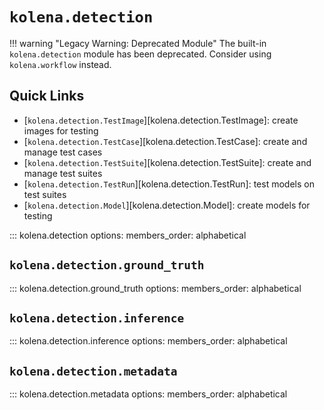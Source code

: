 # `kolena.detection`

!!! warning "Legacy Warning: Deprecated Module"
    The built-in `kolena.detection` module has been deprecated. Consider using `kolena.workflow` instead.

## Quick Links

- [`kolena.detection.TestImage`][kolena.detection.TestImage]: create images for testing
- [`kolena.detection.TestCase`][kolena.detection.TestCase]: create and manage test cases
- [`kolena.detection.TestSuite`][kolena.detection.TestSuite]: create and manage test suites
- [`kolena.detection.TestRun`][kolena.detection.TestRun]: test models on test suites
- [`kolena.detection.Model`][kolena.detection.Model]: create models for testing

::: kolena.detection
    options:
      members_order: alphabetical

## `kolena.detection.ground_truth`

::: kolena.detection.ground_truth
    options:
      members_order: alphabetical

## `kolena.detection.inference`

::: kolena.detection.inference
    options:
      members_order: alphabetical

## `kolena.detection.metadata`

::: kolena.detection.metadata
    options:
      members_order: alphabetical
